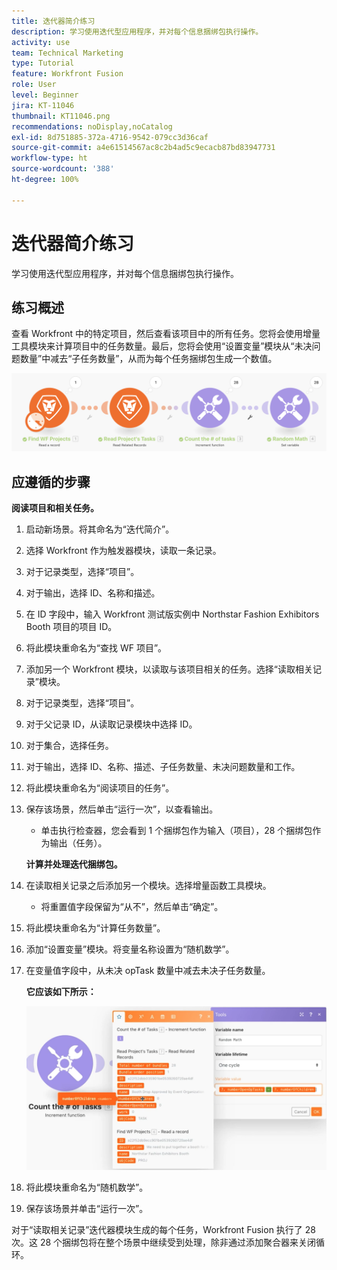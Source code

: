 ```yaml
---
title: 迭代器简介练习
description: 学习使用迭代型应用程序，并对每个信息捆绑包执行操作。
activity: use
team: Technical Marketing
type: Tutorial
feature: Workfront Fusion
role: User
level: Beginner
jira: KT-11046
thumbnail: KT11046.png
recommendations: noDisplay,noCatalog
exl-id: 8d751885-372a-4716-9542-079cc3d36caf
source-git-commit: a4e61514567ac8c2b4ad5c9ecacb87bd83947731
workflow-type: ht
source-wordcount: '388'
ht-degree: 100%

---
```


# 迭代器简介练习

学习使用迭代型应用程序，并对每个信息捆绑包执行操作。

## 练习概述

查看 Workfront 中的特定项目，然后查看该项目中的所有任务。您将会使用增量工具模块来计算项目中的任务数量。最后，您将会使用“设置变量”模块从“未决问题数量”中减去“子任务数量”，从而为每个任务捆绑包生成一个数值。

![迭代器简介图像 1](../12-exercises/assets/introduction-to-iterators-walkthrough-1.png)

## 应遵循的步骤

**阅读项目和相关任务。**

1. 启动新场景。将其命名为“迭代简介”。
1. 选择 Workfront 作为触发器模块，读取一条记录。
1. 对于记录类型，选择“项目”。
1. 对于输出，选择 ID、名称和描述。
1. 在 ID 字段中，输入 Workfront 测试版实例中 Northstar Fashion Exhibitors Booth 项目的项目 ID。
1. 将此模块重命名为“查找 WF 项目”。
1. 添加另一个 Workfront 模块，以读取与该项目相关的任务。选择“读取相关记录”模块。
1. 对于记录类型，选择“项目”。
1. 对于父记录 ID，从读取记录模块中选择 ID。
1. 对于集合，选择任务。
1. 对于输出，选择 ID、名称、描述、子任务数量、未决问题数量和工作。
1. 将此模块重命名为“阅读项目的任务”。
1. 保存该场景，然后单击“运行一次”，以查看输出。

   + 单击执行检查器，您会看到 1 个捆绑包作为输入（项目），28 个捆绑包作为输出（任务）。

   **计算并处理迭代捆绑包。**

1. 在读取相关记录之后添加另一个模块。选择增量函数工具模块。

   + 将重置值字段保留为“从不”，然后单击“确定”。

1. 将此模块重命名为“计算任务数量”。
1. 添加“设置变量”模块。将变量名称设置为“随机数学”。
1. 在变量值字段中，从未决 opTask 数量中减去未决子任务数量。

   **它应该如下所示：**

   ![迭代器简介图像 2](../12-exercises/assets/introduction-to-iterators-walkthrough-2.png)

1. 将此模块重命名为“随机数学”。
1. 保存该场景并单击“运行一次”。

对于“读取相关记录”迭代器模块生成的每个任务，Workfront Fusion 执行了 28 次。这 28 个捆绑包将在整个场景中继续受到处理，除非通过添加聚合器来关闭循环。

